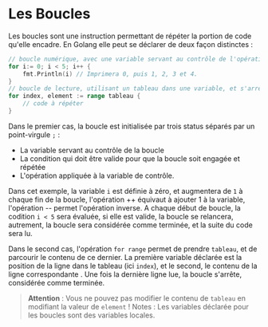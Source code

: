 # Les Boucles
Les boucles sont une instruction permettant de répéter la portion de code qu'elle encadre. En Golang elle peut se déclarer de deux façon distinctes :
```Go
// boucle numérique, avec une variable servant au contrôle de l'opération
for i:= 0; i < 5; i++ {
	fmt.Println(i) // Imprimera 0, puis 1, 2, 3 et 4.
}
// boucle de lecture, utilisant un tableau dans une variable, et s'arrêtant une fois la dernière ligne lue
for index, element := range tableau {
	// code à répéter
}
```
Dans le premier cas, la boucle est initialisée par trois status séparés par un point-virgule `;` :
- La variable servant au contrôle de la boucle
- La condition qui doit être valide pour que la boucle soit engagée et répétée
- L'opération appliquée à la variable de contrôle.

Dans cet exemple, la variable `i` est définie à zéro, et augmentera de `1` à chaque fin de la boucle, l'opération ++ équivaut à ajouter 1 à la variable, l'opération -- permet l'opération inverse.
A chaque début de boucle, la codition `i < 5` sera évaluée, si elle est valide, la boucle se relancera, autrement, la boucle sera considérée comme terminée, et la suite du code sera lu.

Dans le second cas, l'opération `for range` permet de prendre `tableau`, et de parcourir le contenu de ce dernier. La première variable déclarée est la position de la ligne dans le tableau (ici `index`), et le second, le contenu de la ligne correspondante . Une fois la dernière ligne lue, la boucle s'arrête, considérée comme terminée.
>**Attention** : Vous ne pouvez pas modifier le contenu de `tableau` en modifiant la valeur de `element` !
> Notes : Les variables déclarée pour les boucles sont des variables locales.